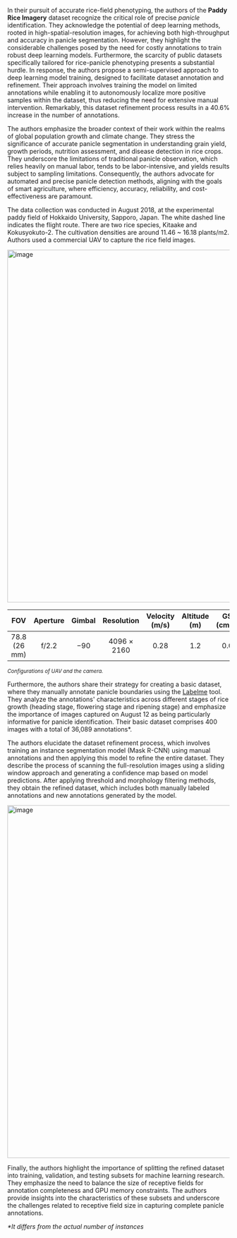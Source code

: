 In their pursuit of accurate rice-field phenotyping, the authors of the **Paddy Rice Imagery** dataset recognize the critical role of precise *panicle* identification. They acknowledge the potential of deep learning methods, rooted in high-spatial-resolution images, for achieving both high-throughput and accuracy in panicle segmentation. However, they highlight the considerable challenges posed by the need for costly annotations to train robust deep learning models. Furthermore, the scarcity of public datasets specifically tailored for rice-panicle phenotyping presents a substantial hurdle. In response, the authors propose a semi-supervised approach to deep learning model training, designed to facilitate dataset annotation and refinement. Their approach involves training the model on limited annotations while enabling it to autonomously localize more positive samples within the dataset, thus reducing the need for extensive manual intervention. Remarkably, this dataset refinement process results in a 40.6% increase in the number of annotations.

The authors emphasize the broader context of their work within the realms of global population growth and climate change. They stress the significance of accurate panicle segmentation in understanding grain yield, growth periods, nutrition assessment, and disease detection in rice crops. They underscore the limitations of traditional panicle observation, which relies heavily on manual labor, tends to be labor-intensive, and yields results subject to sampling limitations. Consequently, the authors advocate for automated and precise panicle detection methods, aligning with the goals of smart agriculture, where efficiency, accuracy, reliability, and cost-effectiveness are paramount.

The data collection was conducted in August 2018, at the experimental paddy field of Hokkaido University, Sapporo, Japan. The white dashed line indicates the flight route. There are two rice species, Kitaake and Kokusyokuto-2. The cultivation densities are around 11.46 ~ 16.18 plants/m2. Authors used a commercial UAV to capture the rice field images.

<img src="https://github.com/dataset-ninja/gland-segmentation/assets/78355358/cf2b940c-99f2-4c67-aa09-78ff967643d9" alt="image" width="800">


|     FOV     | Aperture | Gimbal |  Resolution  | Velocity (m/s) | Altitude (m) | GSD (cm/px) |
| :------------: | :--------: | :------: | :------------: | :--------------: | :------------: | :-----------: |
| 78.8 (26 mm) |  f/2.2  |  −90  | 4096 × 2160 |      0.28      |     1.2     |    0.04    |

<span style="font-size: smaller; font-style: italic;">Configurations of UAV and the camera.</span>

Furthermore, the authors share their strategy for creating a basic dataset, where they manually annotate panicle boundaries using the [Labelme](https://github.com/wkentaro/labelme) tool. They analyze the annotations' characteristics across different stages of rice growth (heading stage, flowering stage and ripening stage) and emphasize the importance of images captured on August 12 as being particularly informative for panicle identification. Their basic dataset comprises 400 images with a total of 36,089 annotations*. 

The authors elucidate the dataset refinement process, which involves training an instance segmentation model (Mask R-CNN) using manual annotations and then applying this model to refine the entire dataset. They describe the process of scanning the full-resolution images using a sliding window approach and generating a confidence map based on model predictions. After applying threshold and morphology filtering methods, they obtain the refined dataset, which includes both manually labeled annotations and new annotations generated by the model.

<img src="https://github.com/dataset-ninja/gland-segmentation/assets/78355358/984308d4-c2ec-40f7-b5fe-7cedf175b06f" alt="image" width="800">

Finally, the authors highlight the importance of splitting the refined dataset into training, validation, and testing subsets for machine learning research. They emphasize the need to balance the size of receptive fields for annotation completeness and GPU memory constraints. The authors provide insights into the characteristics of these subsets and underscore the challenges related to receptive field size in capturing complete panicle annotations.

<i>*It differs from the actual number of instances</i>